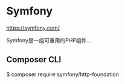 # Symfony  

https://symfony.com/  

Symfony是一组可重用的PHP组件...  



## Composer CLI  

$ composer require symfony/http-foundation




